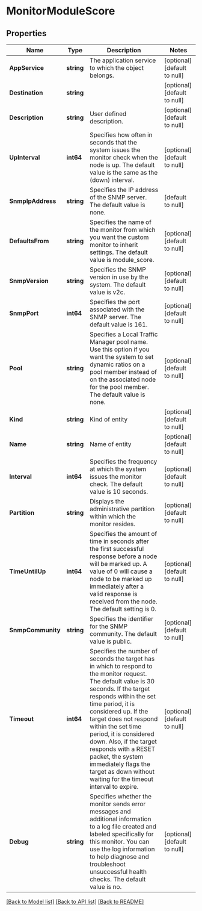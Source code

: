 # MonitorModuleScore

## Properties
Name | Type | Description | Notes
------------ | ------------- | ------------- | -------------
**AppService** | **string** | The application service to which the object belongs. | [optional] [default to null]
**Destination** | **string** |  | [optional] [default to null]
**Description** | **string** | User defined description. | [optional] [default to null]
**UpInterval** | **int64** | Specifies how often in seconds that the system issues the monitor check when the node is up. The default value is the same as the (down) interval. | [optional] [default to null]
**SnmpIpAddress** | **string** | Specifies the IP address of the SNMP server. The default value is none. | [default to null]
**DefaultsFrom** | **string** | Specifies the name of the monitor from which you want the custom monitor to inherit settings. The default value is module_score. | [optional] [default to null]
**SnmpVersion** | **string** | Specifies the SNMP version in use by the system. The default value is v2c. | [optional] [default to null]
**SnmpPort** | **int64** | Specifies the port associated with the SNMP server. The default value is 161. | [optional] [default to null]
**Pool** | **string** | Specifies a Local Traffic Manager pool name. Use this option if you want the system to set dynamic ratios on a pool member instead of on the associated node for the pool member. The default value is none. | [optional] [default to null]
**Kind** | **string** | Kind of entity | [optional] [default to null]
**Name** | **string** | Name of entity | [optional] [default to null]
**Interval** | **int64** | Specifies the frequency at which the system issues the monitor check. The default value is 10 seconds. | [optional] [default to null]
**Partition** | **string** | Displays the administrative partition within which the monitor resides. | [optional] [default to null]
**TimeUntilUp** | **int64** | Specifies the amount of time in seconds after the first successful response before a node will be marked up.  A value of 0 will cause a node to be marked up immediately after a valid  response is received from the node. The default setting is 0. | [optional] [default to null]
**SnmpCommunity** | **string** | Specifies the identifier for the SNMP community. The default value is public. | [optional] [default to null]
**Timeout** | **int64** | Specifies the number of seconds the target has in which to respond to the monitor request. The default value is 30 seconds. If the target responds within the set time period, it is considered up. If the target does not respond within the set time period, it is considered down. Also, if the target responds with a RESET packet, the system immediately flags the target as down without waiting for the timeout interval to expire. | [optional] [default to null]
**Debug** | **string** | Specifies whether the monitor sends error messages and additional information to a log file created and labeled specifically for this monitor. You can use the log information to help diagnose and troubleshoot unsuccessful health checks. The default value is no. | [optional] [default to null]

[[Back to Model list]](../README.md#documentation-for-models) [[Back to API list]](../README.md#documentation-for-api-endpoints) [[Back to README]](../README.md)


